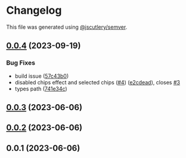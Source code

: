 # Changelog

This file was generated using [@jscutlery/semver](https://github.com/jscutlery/semver).

## [0.0.4](https://github.com/qwikifiers/qwik-storefront-ui/compare/qwik-storefront-ui-0.0.3...qwik-storefront-ui-0.0.4) (2023-09-19)


### Bug Fixes

* build issue ([57c43b0](https://github.com/qwikifiers/qwik-storefront-ui/commit/57c43b06ed9b50c226d352f4d543fac505e1c9d8))
* disabled chips effect and selected chips ([#4](https://github.com/qwikifiers/qwik-storefront-ui/issues/4)) ([e2cdead](https://github.com/qwikifiers/qwik-storefront-ui/commit/e2cdeadd8c99201064d83f4f93c22483c6fd43da)), closes [#3](https://github.com/qwikifiers/qwik-storefront-ui/issues/3)
* types path ([741e34c](https://github.com/qwikifiers/qwik-storefront-ui/commit/741e34cafe92f7783d9777b96111c0baef35cd80))



## [0.0.3](https://github.com/qwikifiers/qwik-storefront-ui/compare/qwik-storefront-ui-0.0.2...qwik-storefront-ui-0.0.3) (2023-06-06)



## [0.0.2](https://github.com/qwikifiers/qwik-storefront-ui/compare/qwik-storefront-ui-0.0.1...qwik-storefront-ui-0.0.2) (2023-06-06)



## 0.0.1 (2023-06-06)
